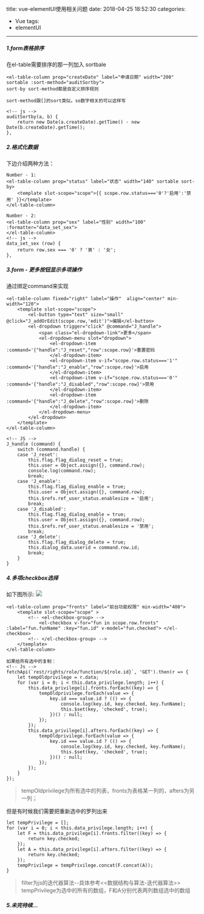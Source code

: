 title: vue-elementUI使用相关问题
date: 2018-04-25 18:52:30
categories:
- Vue
tags:
- elementUI
---

##### 1.form表格排序

在el-table需要排序的那一列加入 sortbale

    <el-table-column prop="createDate" label="申请日期" width="200" sortable :sort-method="auditSortby">
    sort-by sort-method都是自定义排序规则

    sort-method跟[]的sort类似。so数字相关的可以这样写

    <!-- js -->
    auditSortby(a, b) {
        return new Date(a.createDate).getTime() - new Date(b.createDate).getTime();
    },
<!-- more -->
##### 2.格式化数据

下边介绍两种方法：

    Number - 1:
    <el-table-column prop="status" label="状态" width="140" sortable sort-by>
        <template slot-scope="scope">{{ scope.row.status==='0'?'启用':'禁用' }}</template>
    </el-table-column>

    Number - 2:
    <el-table-column prop="sex" label="性别" width="100" :formatter="data_set_sex">
    </el-table-column>
    <!-- js -->
    data_set_sex (row) {
        return row.sex === '0' ? '男' : '女';
    },

##### 3.form - 更多按钮显示多项操作
通过绑定command来实现

    <el-table-column fixed="right" label="操作"  align="center" min-width="120">
        <template slot-scope="scope">
            <el-button type="text" size="small" @click="J_addOrEdit(scope.row,'edit')">编辑</el-button>
            <el-dropdown trigger="click" @command="J_handle">
                <span class="el-dropdown-link">更多</span>
                <el-dropdown-menu slot="dropdown">
                    <el-dropdown-item :command='{"handle":"J_reset","row":scope.row}'>重置密码
                    </el-dropdown-item>
                    <el-dropdown-item v-if="scope.row.status==='1'" :command='{"handle":"J_enable","row":scope.row}'>启用
                    </el-dropdown-item>
                    <el-dropdown-item v-if="scope.row.status==='0'" :command='{"handle":"J_disabled","row":scope.row}'>禁用
                    </el-dropdown-item>
                    <el-dropdown-item :command='{"handle":"J_delete","row":scope.row}'>删除
                    </el-dropdown-item>
                </el-dropdown-menu>
            </el-dropdown>
        </template>
    </el-table-column>

    <!-- JS -->
    J_handle (command) {
        switch (command.handle) {
        case 'J_reset':
            this.flag.flag_dialog_reset = true;
            this.user = Object.assign({}, command.row);
            console.log(command.row);
            break;
        case 'J_enable':
            this.flag.flag_dialog_enable = true;
            this.user = Object.assign({}, command.row);
            this.$refs.ref_user_status.enablesize = '启用';
            break;
        case 'J_disabled':
            this.flag.flag_dialog_enable = true;
            this.user = Object.assign({}, command.row);
            this.$refs.ref_user_status.enablesize = '禁用';
            break;
        case 'J_delete':
            this.flag.flag_dialog_delete = true;
            this.dialog_data.userid = command.row.id;
            break;
        }
    }

##### 4.多项checkbox选择
如下图所示:
![](/hexo.pure/images/posts/vue/elementUI/01.png)

    <el-table-column prop="fronts" label="前台功能权限" min-width="400">
        <template slot-scope="scope" >
            <!-- <el-checkbox-group> -->
                <el-checkbox v-for="fun in scope.row.fronts" :label="fun.funName" :key="fun.id" v-model="fun.checked"> </el-checkbox>
            <!-- </el-checkbox-group> -->
        </template>
    </el-table-column>

    如果给所有选中的复制：
    <!-- Js -->
    fetchApi(`rest/rights/role/function/${role.id}`, 'GET').then(r => {
        let tempOldprivilege = r.data;
        for (var i = 0; i < this.data_privilege.length; i++) {
            this.data_privilege[i].fronts.forEach((key) => {
                tempOldprivilege.forEach(value => {
                    key.id === value.id ? (() => {
                        console.log(key.id, key.checked, key.funName);
                        this.$set(key, 'checked', true);
                    })() : null;
                });
            });
            this.data_privilege[i].afters.forEach((key) => {
                tempOldprivilege.forEach(value => {
                    key.id === value.id ? (() => {
                        console.log(key.id, key.checked, key.funName);
                        this.$set(key, 'checked', true);
                    })() : null;
                });
            });
        }
    });

>tempOldprivilege为所有选中的列表，fronts为表格某一列的，afters为另一列；

但是有时候我们需要把重新选中的罗列出来

    let tempPrivilege = [];
    for (var i = 0; i < this.data_privilege.length; i++) {
        let F = this.data_privilege[i].fronts.filter((key) => {
            return key.checked;
        });
        let A = this.data_privilege[i].afters.filter((key) => {
            return key.checked;
        });
        tempPrivilege = tempPrivilege.concat(F.concat(A));
    }

>filter为js的迭代器算法--具体参考<<数据结构与算法-迭代器算法>>
tempPrivilege为选中的所有的数组，F和A分别代表两列数组选中的数组

##### 5.未完待续…
